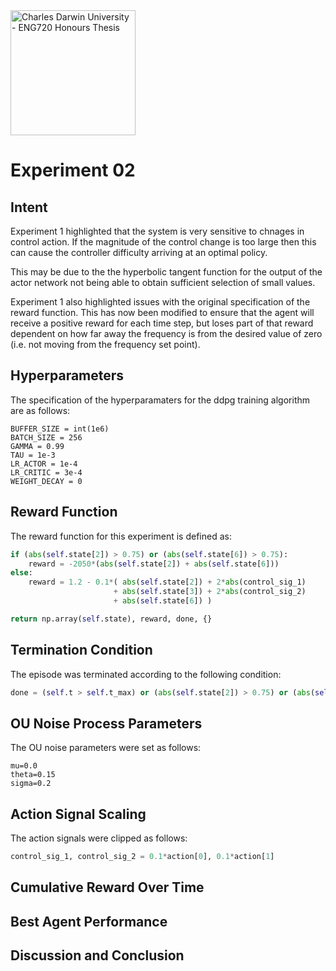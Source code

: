 <img src="https://fundraising.blackbaud.com.au/wp-content/uploads/2016/08/CDU-LOGO-RGB-LHS-1200x628.jpg" alt="Charles Darwin University - ENG720 Honours Thesis" width="200" />

# Experiment 02
## Intent
Experiment 1 highlighted that the system is very sensitive to chnages in control action. If the magnitude of the control change is too large then this can cause the controller difficulty arriving at an optimal policy.

This may be due to the the hyperbolic tangent function for the output of the actor network not being able to obtain sufficient selection of small values.

Experiment 1 also highlighted issues with the original specification of the reward function. This has now been modified to ensure that the agent will receive a positive reward for each time step, but loses part of that reward dependent on how far away the frequency is from the desired value of zero (i.e. not moving from the frequency set point).


## Hyperparameters
The specification of the hyperparamaters for the ddpg training algorithm are as follows:
```
BUFFER_SIZE = int(1e6)
BATCH_SIZE = 256
GAMMA = 0.99
TAU = 1e-3
LR_ACTOR = 1e-4
LR_CRITIC = 3e-4
WEIGHT_DECAY = 0
```

## Reward Function
The reward function for this experiment is defined as:
```python
if (abs(self.state[2]) > 0.75) or (abs(self.state[6]) > 0.75):
    reward = -2050*(abs(self.state[2]) + abs(self.state[6]))
else:
    reward = 1.2 - 0.1*( abs(self.state[2]) + 2*abs(control_sig_1)
                       + abs(self.state[3]) + 2*abs(control_sig_2)
                       + abs(self.state[6]) )

return np.array(self.state), reward, done, {}
```

## Termination Condition
The episode was terminated according to the following condition:
```python
done = (self.t > self.t_max) or (abs(self.state[2]) > 0.75) or (abs(self.state[6]) > 0.75)
```

## OU Noise Process Parameters
The OU noise parameters were set as follows:
```
mu=0.0
theta=0.15
sigma=0.2
```

## Action Signal Scaling
The action signals were clipped as follows:
```python
control_sig_1, control_sig_2 = 0.1*action[0], 0.1*action[1]
```

## Cumulative Reward Over Time


## Best Agent Performance


## Discussion and Conclusion